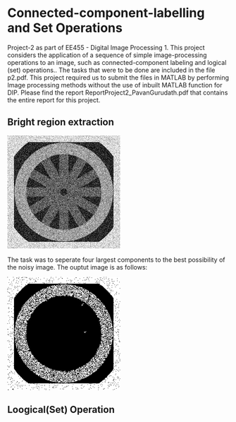 # Connected-component-labelling and Set Operations
Project-2 as part of EE455 - Digital Image Processing 1. This project considers the application of a sequence of simple image-processing operations to an image, such as connected-component labeling and logical (set) operations.. The tasks that were to be done are included in the file p2.pdf. This project required us to submit the files in MATLAB by performing Image processing methods without the use of inbuilt MATLAB function for DIP. Please find the report ReportProject2_PavanGurudath.pdf that contains the entire report for this project.

## Bright region extraction
![alt text](wheelnoise.gif "Original noisy image")

The task was to seperate four largest components to the best possibility of the noisy image. The ouptut image is as follows: 

![alt text](OutputImages/All_Component.tif "Output image with hte four largest component merged")


## Loogical(Set) Operation

